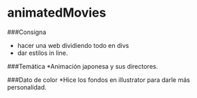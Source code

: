 # animatedMovies
###Consigna 
* hacer una web dividiendo todo en divs
* dar estilos in line. 

###Temática
*Animación japonesa y sus directores. 

###Dato de color 
*Hice los fondos en illustrator para darle más personalidad. 
